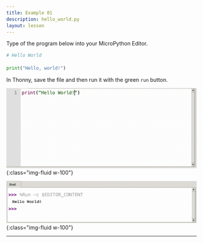 ```yaml
---
title: Example 01
description: hello_world.py
layout: lesson
---
```


Type of the program below into your MicroPython Editor.

```python
# Hello World

print("Hello, world!")
```

In Thonny, save the file and then run it with the green `run` button.

![](assets/hello_world_program.png){:class="img-fluid w-100"}

![](assets/hello_world_console.png){:class="img-fluid w-100"}

---